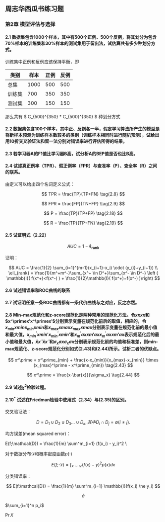 周志华西瓜书练习题
----

### 第2章 模型评估与选择

#### 2.1 数据集包含1000个样本，其中有500个正例、500个反例，将其划分为包含70%样本的训练集和30%样本的测试集用于留出法，试估算共有多少种划分方式。

训练集中正例和反例应该保持平衡，即

| 类别  | 样本   | 正例  | 反例  |
| --- | ---- | --- | --- |
| 总集  | 1000 | 500 | 500 |
| 训练集 | 700  | 350 | 350 |
| 测试集 | 300  | 150 | 150 |

那么共有
$
C_{500}^{350} * C_{500}^{350} 
$
种划分方式

#### 2.2 数据集包含100个样本，其中正、反例各一半，假定学习算法所产生的模型是将新样本预测为训练样本数较多的类别（训练样本相同时进行随机预测），试给出用10折交叉验证法和留一法分别对错误率进行评估所得的结果。

#### 2.3 若学习器A的F1值比学习器B高，试分析A的BEP值是否也比B高。

#### 2.4 试述真正例率（TPR）、假正例率（FPR）与查准率（P）、查全率（R）之间的联系。

由定义可以给出四个名词定义公式：


$$
TPR = \frac{TP}{TP+FN} \tag{2.8}
$$

$$
FPR = \frac{FP}{TN+FP} \tag{2.9} 
$$

$$
P = \frac{TP}{TP+FP} \tag{2.18}
$$

$$
R = \frac{TP}{TP+FN} \tag{2.19}
$$

#### 2.5 试证明式（2.22）

$$
AUC = 1 - \mathbf{\ell_{rank}} \tag{2.22}
$$

证明：

$$
AUC = \frac{1}{2} \sum_{i=1}^{m-1}(x_{i+1}-x_i) \cdot (y_{i}+y_{i+1}) \\
\ell_{rank} = \frac{1}{m^+m^-}\sum_{x^+ \in D^+}\sum_{x^- \in D^-} \left ( \mathbb{I}( f(x^+)<f(x^-) ) + \frac{1}{2}\mathbb{I}( f(x^+)=f(x^-) )\right)
$$

#### 2.6 试述错误率和ROC曲线的联系

#### 2.7 试证明任意一条ROC曲线都有一条代价曲线与之对应，反之亦然。

#### 2.8 Min-max规范化和z-score规范化是两种常用的规范化方法。令$xxxx$和$x^\primex′x^\primex′$分别表示变量在规范化前后的取值，相应的，令$x_{min}xminx_{min}xmin​$和$x_{max}xmaxx_{max}xmax​$分别表示变量在规范化前的最小值和最大值，$x^{\prime}_{min}xmin′x^{\prime}_{min}xmin′​$和$x^{\prime}_maxxm′axx^{\prime}_maxxm′​ax$表示规范化后的最小值和最大值，$\bar{x}xˉ\bar{x}xˉ$和$\sigma_{x}σx\sigma_{x}σx​$分别表示规范化前的均值和标准差，则min-max规范化、z-score规范化分别如式(2.43)和(2.44)所示。试析二者的优缺点。

$$
x^\prime = x^\prime_{min} + \frac{x-x_{min}}{x_{max}-x_{min}} \times (x_{max}^\prime - x^\prime_{min}) \tag{2.43}
$$

$$
x^\prime = \frac{x-\bar{x}}{\sigma_x}    \tag{2.44} 
$$

#### 2.9 试述$\chi^2$检验过程。

#### 2.10$^*$ 试述在Friedman检验中使用式（2.34）与(2.35)的区别。

交叉验证法：

$$
D = D_1 \cup D_2 \cup D_3 \dots \cup D_k ,其中D_i \cap D_j = \emptyset (i \ne j).
$$

均方误差(mean squared error)：

E(f;\mathcal{D}) = \frac{1}{m} \sum^m_{i=1} (f(x_i) - y_i)^2 \\

对于数据分布$\mathcal{D}$和概率密度函数$p(\cdot)$

$$
E(f;\mathcal{D}) = \int_{x \sim \mathcal{D} }{(f(x)-y)^2 p(x)dx} 
$$

分类错误率：

$$
E(f:\mathcal{D}) = \frac{1}{m} \sum^m_{i=1} \mathbb{I}(f(x_i) \ne y_i)
$$

$$
\hat{a}
$$



$\sum_{i=1}^n p_i$ 


$\Pr{X}$
